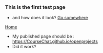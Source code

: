 ### This is the first test page
- and how does it look? 
[Go somewhere](http://mathchat.xyz)

[Home](./index.md)
- My published page should be : https://CourseChat.github.io/openprojects
- Did it work?
